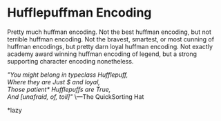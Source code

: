 Hufflepuffman Encoding
======================


Pretty much huffman encoding. Not the best huffman encoding, but not terrible huffman encoding. Not the bravest, smartest, or most cunning of huffman encodings, but pretty darn loyal huffman encoding. Not exactly academy award winning huffman encoding of legend, but a strong supporting character encoding nonetheless.

_"You might belong in typeclass Hufflepuff,  
Where they are Just $ and loyal,  
Those patient\* Hufflepuffs are True,  
And \[unafraid, of, toil\]"_
\—The QuickSorting Hat  

\*lazy
